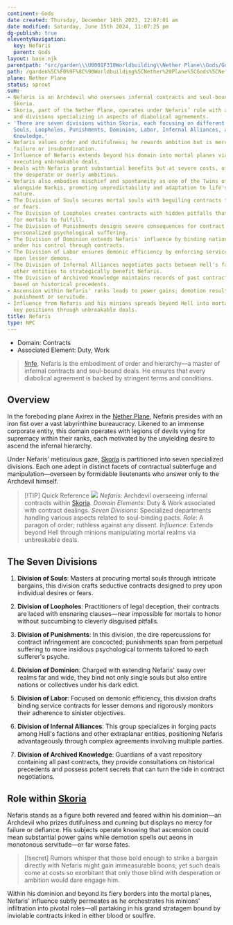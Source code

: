 ```yaml
---
continent: Gods
date created: Thursday, December 14th 2023, 12:07:01 am
date modified: Saturday, June 15th 2024, 11:07:25 pm
dg-publish: true
eleventyNavigation:
  key: Nefaris
  parent: Gods
layout: base.njk
parentpath: "src/garden\\\U0001F310Worldbuilding\\Nether Plane\\Gods/Gods.md"
path: /garden%5C%F0%9F%8C%90Worldbuilding%5CNether%20Plane%5CGods%5CNefaris/
plane: Nether Plane
status: sprout
sum:
- Nefaris is an Archdevil who oversees infernal contracts and soul-bound deals within
  Skoria.
- Skoria, part of the Nether Plane, operates under Nefaris’ rule with a strict hierarchy
  and divisions specializing in aspects of diabolical agreements.
- 'There are seven divisions within Skoria, each focusing on different contract facets:
  Souls, Loopholes, Punishments, Dominion, Labor, Infernal Alliances, and Archived
  Knowledge.'
- Nefaris values order and dutifulness; he rewards ambition but is merciless towards
  failure or insubordination.
- Influence of Nefaris extends beyond his domain into mortal planes via his minions
  executing unbreakable deals.
- Deals with Nefaris grant substantial benefits but at severe costs, often targeting
  the desperate or overly ambitious.
- Nefaris also embodies mischief and spontaneity as one of the Twins of Wild Whims
  alongside Narkis, promoting unpredictability and adaptation to life's whimsical
  nature.
- The Division of Souls secures mortal souls with beguiling contracts targeting desires
  or fears.
- The Division of Loopholes creates contracts with hidden pitfalls that are difficult
  for mortals to fulfill.
- The Division of Punishments designs severe consequences for contract breaches, including
  personalized psychological suffering.
- The Division of Dominion extends Nefaris' influence by binding nations or groups
  under his control through contracts.
- The Division of Labor ensures demonic efficiency by enforcing service contracts
  upon lesser demons.
- The Division of Infernal Alliances negotiates pacts between Hell's factions and
  other entities to strategically benefit Nefaris.
- The Division of Archived Knowledge maintains records of past contracts and advises
  based on historical precedents.
- Ascension within Nefaris' ranks leads to power gains; demotion results in severe
  punishment or servitude.
- Influence from Nefaris and his minions spreads beyond Hell into mortal realms, securing
  key positions through unbreakable deals.
title: Nefaris
type: NPC
---
```


- Domain: Contracts
- Associated Element: Duty, Work

>[!info](/garden/%F0%9F%8C%90Worldbuilding%5CGeneral/Skoria), Nefaris is the embodiment of order and hierarchy—a master of infernal contracts and soul-bound deals. He ensures that every diabolical agreement is backed by stringent terms and conditions.

## Overview

In the foreboding plane Axirex in the [Nether Plane](/garden/%F0%9F%8C%90Worldbuilding%5CNether%20Plane/Nether%20Plane), Nefaris presides with an iron fist over a vast labyrinthine bureaucracy. Likened to an immense corporate entity, this domain operates with legions of devils vying for supremacy within their ranks, each motivated by the unyielding desire to ascend the infernal hierarchy.

Under Nefaris' meticulous gaze, [Skoria](/garden/%F0%9F%8C%90Worldbuilding%5CGeneral/Skoria) is partitioned into seven specialized divisions. Each one adept in distinct facets of contractual subterfuge and manipulation—overseen by formidable lieutenants who answer only to the Archdevil himself.

> [!TIP] Quick Reference
> ![](/static/Placeholder.png)
>*Nefaris*: Archdevil overseeing infernal contracts within [Skoria](/garden/%F0%9F%8C%90Worldbuilding%5CGeneral/Skoria).
>*Domain Elements*: Duty & Work associated with contract dealings.
> *Seven Divisions*: Specialized departments handling various aspects related to soul-binding pacts.
> *Role*: A paragon of order; ruthless against any dissent.
> *Influence*: Extends beyond Hell through minions manipulating mortal realms via unbreakable deals.

## The Seven Divisions
1. **Division of Souls**: Masters at procuring mortal souls through intricate bargains, this division crafts seductive contracts designed to prey upon individual desires or fears.
   
2. **Division of Loopholes**: Practitioners of legal deception, their contracts are laced with ensnaring clauses—near impossible for mortals to honor without succumbing to cleverly disguised pitfalls.
   
3. **Division of Punishments**: In this division, the dire repercussions for contract infringement are concocted; punishments span from perpetual suffering to more insidious psychological torments tailored to each sufferer's psyche.
   
4. **Division of Dominion**: Charged with extending Nefaris' sway over realms far and wide, they bind not only single souls but also entire nations or collectives under his dark edict.
   
5. **Division of Labor**: Focused on demonic efficiency, this division drafts binding service contracts for lesser demons and rigorously monitors their adherence to sinister objectives.
   
6. **Division of Infernal Alliances**: This group specializes in forging pacts among Hell's factions and other extraplanar entities, positioning Nefaris advantageously through complex agreements involving multiple parties.
   
7. **Division of Archived Knowledge**: Guardians of a vast repository containing all past contracts, they provide consultations on historical precedents and possess potent secrets that can turn the tide in contract negotiations.

## Role within [Skoria](/garden/%F0%9F%8C%90Worldbuilding%5CGeneral/Skoria)

Nefaris stands as a figure both revered and feared within his dominion—an Archdevil who prizes dutifulness and cunning but displays no mercy for failure or defiance. His subjects operate knowing that ascension could mean substantial power gains while demotion spells out aeons in monotonous servitude—or far worse fates.

>[!secret] Rumors whisper that those bold enough to strike a bargain directly with Nefaris might gain immeasurable boons; yet such deals come at costs so exorbitant that only those blind with desperation or ambition would dare engage him.

Within his dominion and beyond its fiery borders into the mortal planes, Nefaris' influence subtly permeates as he orchestrates his minions' infiltration into pivotal roles—all partaking in his grand stratagem bound by inviolable contracts inked in either blood or soulfire.